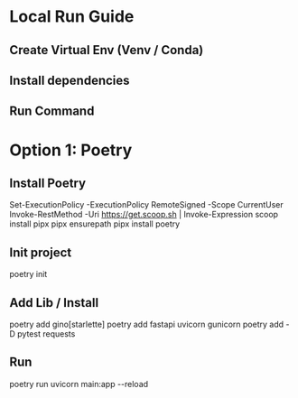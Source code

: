 # Local Run Guide
## Create Virtual Env (Venv / Conda)
## Install dependencies
## Run Command

# Option 1: Poetry
## Install Poetry
Set-ExecutionPolicy -ExecutionPolicy RemoteSigned -Scope CurrentUser
Invoke-RestMethod -Uri https://get.scoop.sh | Invoke-Expression
scoop install pipx
pipx ensurepath
pipx install poetry
## Init project
poetry init
## Add Lib / Install
poetry add gino[starlette]
poetry add fastapi uvicorn gunicorn
poetry add -D pytest requests
## Run
poetry run uvicorn main:app --reload